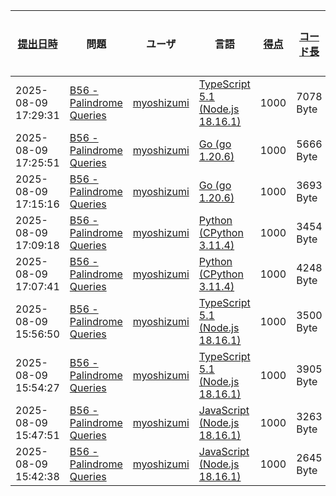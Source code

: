 | [提出日時](https://atcoder.jp/contests/tessoku-book/submissions/me?desc=true&orderBy=created) | 問題                                                                                       | ユーザ                                            | 言語                                                                                                        | [得点](https://atcoder.jp/contests/tessoku-book/submissions/me?desc=true&orderBy=score) | [コード長](https://atcoder.jp/contests/tessoku-book/submissions/me?orderBy=source_length) | AI tool         | [実行時間](https://atcoder.jp/contests/tessoku-book/submissions/me?orderBy=time_consumption) | [メモリ](https://atcoder.jp/contests/tessoku-book/submissions/me?orderBy=memory_consumption) |                                                                       |
| --------------------------------------------------------------------------------------------- | ------------------------------------------------------------------------------------------ | ------------------------------------------------- | ----------------------------------------------------------------------------------------------------------- | --------------------------------------------------------------------------------------- | ----------------------------------------------------------------------------------------- | --------------- | -------------------------------------------------------------------------------------------- | -------------------------------------------------------------------------------------------- | --------------------------------------------------------------------- |
| 2025-08-09 17:29:31                                                                           | [B56 - Palindrome Queries](https://atcoder.jp/contests/tessoku-book/tasks/tessoku_book_ec) | [myoshizumi](https://atcoder.jp/users/myoshizumi) | [TypeScript 5.1 (Node.js 18.16.1)](https://atcoder.jp/contests/tessoku-book/submissions/me?f.Language=5058) | 1000                                                                                    | 7078 Byte                                                                                 | Claude Sonnet 4 | 466 ms                                                                                       | 117212 KiB                                                                                   | [詳細](https://atcoder.jp/contests/tessoku-book/submissions/68303688) |
| 2025-08-09 17:25:51                                                                           | [B56 - Palindrome Queries](https://atcoder.jp/contests/tessoku-book/tasks/tessoku_book_ec) | [myoshizumi](https://atcoder.jp/users/myoshizumi) | [Go (go 1.20.6)](https://atcoder.jp/contests/tessoku-book/submissions/me?f.Language=5002)                   | 1000                                                                                    | 5666 Byte                                                                                 | Claude Sonnet 4 | 31 ms                                                                                        | 11548 KiB                                                                                    | [詳細](https://atcoder.jp/contests/tessoku-book/submissions/68303622) |
| 2025-08-09 17:15:16                                                                           | [B56 - Palindrome Queries](https://atcoder.jp/contests/tessoku-book/tasks/tessoku_book_ec) | [myoshizumi](https://atcoder.jp/users/myoshizumi) | [Go (go 1.20.6)](https://atcoder.jp/contests/tessoku-book/submissions/me?f.Language=5002)                   | 1000                                                                                    | 3693 Byte                                                                                 | ChatGPT         | 81 ms                                                                                        | 12116 KiB                                                                                    | [詳細](https://atcoder.jp/contests/tessoku-book/submissions/68303401) |
| 2025-08-09 17:09:18                                                                           | [B56 - Palindrome Queries](https://atcoder.jp/contests/tessoku-book/tasks/tessoku_book_ec) | [myoshizumi](https://atcoder.jp/users/myoshizumi) | [Python (CPython 3.11.4)](https://atcoder.jp/contests/tessoku-book/submissions/me?f.Language=5055)          | 1000                                                                                    | 3454 Byte                                                                                 | Claude Sonnet 4 | 205 ms                                                                                       | 32780 KiB                                                                                    | [詳細](https://atcoder.jp/contests/tessoku-book/submissions/68303279) |
| 2025-08-09 17:07:41                                                                           | [B56 - Palindrome Queries](https://atcoder.jp/contests/tessoku-book/tasks/tessoku_book_ec) | [myoshizumi](https://atcoder.jp/users/myoshizumi) | [Python (CPython 3.11.4)](https://atcoder.jp/contests/tessoku-book/submissions/me?f.Language=5055)          | 1000                                                                                    | 4248 Byte                                                                                 | ChatGPT         | 315 ms                                                                                       | 59512 KiB                                                                                    | [詳細](https://atcoder.jp/contests/tessoku-book/submissions/68303250) |
| 2025-08-09 15:56:50                                                                           | [B56 - Palindrome Queries](https://atcoder.jp/contests/tessoku-book/tasks/tessoku_book_ec) | [myoshizumi](https://atcoder.jp/users/myoshizumi) | [TypeScript 5.1 (Node.js 18.16.1)](https://atcoder.jp/contests/tessoku-book/submissions/me?f.Language=5058) | 1000                                                                                    | 3500 Byte                                                                                 | Claude Sonnet 4 | 189 ms                                                                                       | 97068 KiB                                                                                    | [詳細](https://atcoder.jp/contests/tessoku-book/submissions/68301840) |
| 2025-08-09 15:54:27                                                                           | [B56 - Palindrome Queries](https://atcoder.jp/contests/tessoku-book/tasks/tessoku_book_ec) | [myoshizumi](https://atcoder.jp/users/myoshizumi) | [TypeScript 5.1 (Node.js 18.16.1)](https://atcoder.jp/contests/tessoku-book/submissions/me?f.Language=5058) | 1000                                                                                    | 3905 Byte                                                                                 | ChatGPT         | 472 ms                                                                                       | 127812 KiB                                                                                   | [詳細](https://atcoder.jp/contests/tessoku-book/submissions/68301791) |
| 2025-08-09 15:47:51                                                                           | [B56 - Palindrome Queries](https://atcoder.jp/contests/tessoku-book/tasks/tessoku_book_ec) | [myoshizumi](https://atcoder.jp/users/myoshizumi) | [JavaScript (Node.js 18.16.1)](https://atcoder.jp/contests/tessoku-book/submissions/me?f.Language=5009)     | 1000                                                                                    | 3263 Byte                                                                                 | ChatGPT         | 484 ms                                                                                       | 124064 KiB                                                                                   | [詳細](https://atcoder.jp/contests/tessoku-book/submissions/68301659) |
| 2025-08-09 15:42:38                                                                           | [B56 - Palindrome Queries](https://atcoder.jp/contests/tessoku-book/tasks/tessoku_book_ec) | [myoshizumi](https://atcoder.jp/users/myoshizumi) | [JavaScript (Node.js 18.16.1)](https://atcoder.jp/contests/tessoku-book/submissions/me?f.Language=5009)     | 1000                                                                                    | 2645 Byte                                                                                 | Claude Sonnet 4 | 181 ms                                                                                       | 79460 KiB                                                                                    | [詳細](https://atcoder.jp/contests/tessoku-book/submissions/68301541) |

